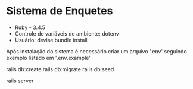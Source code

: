 # Sistema de Enquetes

* Ruby - 3.4.5
* Controle de variáveis de ambiente: dotenv
* Usuário: devise
bundle install

Após instalação do sistema é necessário criar um arquivo '.env' seguindo exemplo listado em '.env.example'

rails db:create
rails db:migrate
rails db:seed

rails server